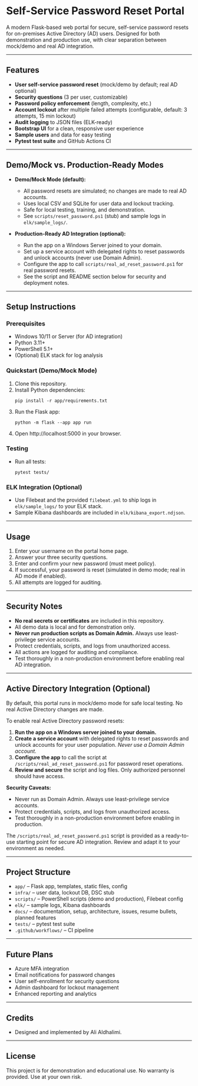 # Self-Service Password Reset Portal

A modern Flask-based web portal for secure, self-service password resets for on-premises Active Directory (AD) users. Designed for both demonstration and production use, with clear separation between mock/demo and real AD integration.

---

## Features

- **User self-service password reset** (mock/demo by default; real AD optional)
- **Security questions** (3 per user, customizable)
- **Password policy enforcement** (length, complexity, etc.)
- **Account lockout** after multiple failed attempts (configurable, default: 3 attempts, 15 min lockout)
- **Audit logging** to JSON files (ELK-ready)
- **Bootstrap UI** for a clean, responsive user experience
- **Sample users** and data for easy testing
- **Pytest test suite** and GitHub Actions CI

---

## Demo/Mock vs. Production-Ready Modes

- **Demo/Mock Mode (default):**
  - All password resets are simulated; no changes are made to real AD accounts.
  - Uses local CSV and SQLite for user data and lockout tracking.
  - Safe for local testing, training, and demonstration.
  - See `scripts/reset_password.ps1` (stub) and sample logs in `elk/sample_logs/`.

- **Production-Ready AD Integration (optional):**
  - Run the app on a Windows Server joined to your domain.
  - Set up a service account with delegated rights to reset passwords and unlock accounts (never use Domain Admin).
  - Configure the app to call `scripts/real_ad_reset_password.ps1` for real password resets.
  - See the script and README section below for security and deployment notes.

---

## Setup Instructions

### Prerequisites
- Windows 10/11 or Server (for AD integration)
- Python 3.11+
- PowerShell 5.1+
- (Optional) ELK stack for log analysis

### Quickstart (Demo/Mock Mode)
1. Clone this repository.
2. Install Python dependencies:
   ```
   pip install -r app/requirements.txt
   ```
3. Run the Flask app:
   ```
   python -m flask --app app run
   ```
4. Open http://localhost:5000 in your browser.

### Testing
- Run all tests:
  ```
  pytest tests/
  ```

### ELK Integration (Optional)
- Use Filebeat and the provided `filebeat.yml` to ship logs in `elk/sample_logs/` to your ELK stack.
- Sample Kibana dashboards are included in `elk/kibana_export.ndjson`.

---

## Usage

1. Enter your username on the portal home page.
2. Answer your three security questions.
3. Enter and confirm your new password (must meet policy).
4. If successful, your password is reset (simulated in demo mode; real in AD mode if enabled).
5. All attempts are logged for auditing.

---

## Security Notes

- **No real secrets or certificates** are included in this repository.
- All demo data is local and for demonstration only.
- **Never run production scripts as Domain Admin.** Always use least-privilege service accounts.
- Protect credentials, scripts, and logs from unauthorized access.
- All actions are logged for auditing and compliance.
- Test thoroughly in a non-production environment before enabling real AD integration.

---

## Active Directory Integration (Optional)

By default, this portal runs in mock/demo mode for safe local testing. No real Active Directory changes are made.

To enable real Active Directory password resets:

1. **Run the app on a Windows server joined to your domain.**
2. **Create a service account** with delegated rights to reset passwords and unlock accounts for your user population. _Never use a Domain Admin account._
3. **Configure the app** to call the script at `/scripts/real_ad_reset_password.ps1` for password reset operations.
4. **Review and secure** the script and log files. Only authorized personnel should have access.

**Security Caveats:**
- Never run as Domain Admin. Always use least-privilege service accounts.
- Protect credentials, scripts, and logs from unauthorized access.
- Test thoroughly in a non-production environment before enabling in production.

The `/scripts/real_ad_reset_password.ps1` script is provided as a ready-to-use starting point for secure AD integration. Review and adapt it to your environment as needed.

---

## Project Structure

- `app/` – Flask app, templates, static files, config
- `infra/` – user data, lockout DB, DSC stub
- `scripts/` – PowerShell scripts (demo and production), Filebeat config
- `elk/` – sample logs, Kibana dashboards
- `docs/` – documentation, setup, architecture, issues, resume bullets, planned features
- `tests/` – pytest test suite
- `.github/workflows/` – CI pipeline

---

## Future Plans

- Azure MFA integration
- Email notifications for password changes
- User self-enrollment for security questions
- Admin dashboard for lockout management
- Enhanced reporting and analytics

---

## Credits

- Designed and implemented by Ali Aldhalimi.

---

## License

This project is for demonstration and educational use. No warranty is provided. Use at your own risk.

